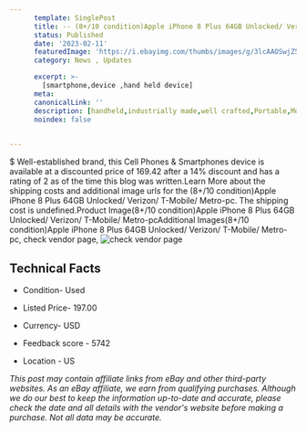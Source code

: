 ```yaml
---
      template: SinglePost
      title: -- (8+/10 condition)Apple iPhone 8 Plus 64GB Unlocked/ Verizon/ T-Mobile/ Metro-pc
      status: Published
      date: '2023-02-11'
      featuredImage: 'https://i.ebayimg.com/thumbs/images/g/3lcAAOSwjZ5hEAdc/s-l225.jpg'
      category: News , Updates

      excerpt: >-
        [smartphone,device ,hand held device]
      meta:
      canonicalLink: ''
      description: [handheld,industrially made,well crafted,Portable,Mobile,Compact,Convenient,Lightweight,Maneuverable,Man-portable,Miniature,Carriable,Hand-held,Light,Holdable,Transportable,Mobile device,Pocket-sized,On-the-go,Wireless,Cordless,Compact size,Convenient size, smartphone,device ,hand held device]
      noindex: false

        
---
```

$
    Well-established brand, this Cell Phones & Smartphones device is available at a discounted price of 169.42 after a 14% discount and has a rating of 2 as of the time this blog was written.Learn More about the shipping costs and additional image urls for the (8+/10 condition)Apple iPhone 8 Plus 64GB Unlocked/ Verizon/ T-Mobile/ Metro-pc. The shipping cost is undefined.Product Image(8+/10 condition)Apple iPhone 8 Plus 64GB Unlocked/ Verizon/ T-Mobile/ Metro-pcAdditional Images(8+/10 condition)Apple iPhone 8 Plus 64GB Unlocked/ Verizon/ T-Mobile/ Metro-pc, check vendor page, ![check vendor page](https://origin-galleryplus.ebayimg.com/ws/web/114927387775_2_0_1/225x225.jpg,https://origin-galleryplus.ebayimg.com/ws/web/114927387775_3_0_1/225x225.jpg,https://origin-galleryplus.ebayimg.com/ws/web/114927387775_4_0_1/225x225.jpg,https://origin-galleryplus.ebayimg.com/ws/web/114927387775_5_0_1/225x225.jpg,https://origin-galleryplus.ebayimg.com/ws/web/114927387775_6_0_1/225x225.jpg,https://origin-galleryplus.ebayimg.com/ws/web/114927387775_7_0_1/225x225.jpg)
    
    

 ## Technical Facts 



     
      

 - Condition- Used 


      

 - Listed Price- 197.00 


      

 - Currency- USD 


      

 - Feedback score - 5742 


      

 - Location - US 


      
      

 *_This post may contain affiliate links from eBay and other third-party websites. As an eBay affiliate, we earn from qualifying purchases. Although we do our best to keep the information up-to-date and accurate, please check the date and all details with the vendor's website before making a purchase. Not all data may be accurate._*



    
    
    
    
    